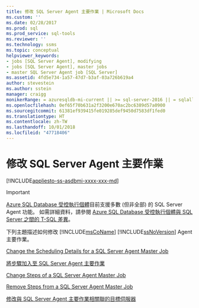 ```yaml
---
title: 修改 SQL Server Agent 主要作業 | Microsoft Docs
ms.custom: ''
ms.date: 02/28/2017
ms.prod: sql
ms.prod_service: sql-tools
ms.reviewer: ''
ms.technology: ssms
ms.topic: conceptual
helpviewer_keywords:
- jobs [SQL Server Agent], modifying
- jobs [SQL Server Agent], master jobs
- master SQL Server Agent job [SQL Server]
ms.assetid: 4fd5e734-1a57-47d7-b3af-03a726b619a4
author: stevestein
ms.author: sstein
manager: craigg
monikerRange: = azuresqldb-mi-current || >= sql-server-2016 || = sqlallproducts-allversions
ms.openlocfilehash: 0ef65f70b631a2f3200e670ac2bc6389d57a0900
ms.sourcegitcommit: 61381ef939415fe019285def9450d7583df1fed0
ms.translationtype: HT
ms.contentlocale: zh-TW
ms.lasthandoff: 10/01/2018
ms.locfileid: "47718406"
---
```

# <a name="modify-a-sql-server-agent-master-job"></a>修改 SQL Server Agent 主要作業
[!INCLUDE[appliesto-ss-asdbmi-xxxx-xxx-md](../../includes/appliesto-ss-asdbmi-xxxx-xxx-md.md)]

> [!IMPORTANT]  
> [Azure SQL Database 受控執行個體](https://docs.microsoft.com/azure/sql-database/sql-database-managed-instance)目前支援多數 (但非全部) 的 SQL Server Agent 功能。 如需詳細資料，請參閱 [Azure SQL Database 受控執行個體與 SQL Server 之間的 T-SQL 差異](https://docs.microsoft.com/azure/sql-database/sql-database-managed-instance-transact-sql-information#sql-server-agent)。

下列主題描述如何修改 [!INCLUDE[msCoName](../../includes/msconame_md.md)] [!INCLUDE[ssNoVersion](../../includes/ssnoversion-md.md)] Agent 主要作業。  
  
[Change the Scheduling Details for a SQL Server Agent Master Job](../../ssms/agent/change-the-scheduling-details-for-a-sql-server-agent-master-job.md)  
  
[將步驟加入至 SQL Server Agent 主要作業](../../ssms/object/add-steps-to-a-sql-server-agent-master-job.md)  
  
[Change Steps of a SQL Server Agent Master Job](../../ssms/agent/change-steps-of-a-sql-server-agent-master-job.md)  
  
[Remove Steps from a SQL Server Agent Master Job](../../ssms/agent/remove-steps-from-a-sql-server-agent-master-job.md)  
  
[修改與 SQL Server Agent 主要作業相關聯的目標伺服器](../../ssms/agent/modify-the-target-server-s-associated-with-a-sql-server-agent-master-job.md)  
  
